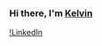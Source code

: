 ### Hi there, I'm [Kelvin](https://kelvinpichinini.github.io/)
[!LinkedIn](https://img.shields.io/badge/LinkedIn-0077B5?style=for-the-badge&logo=linkedin&logoColor=white&link=https://www.linkedin.com/in/kelvinpichinini/)

<!--
**KelvinPichinini/KelvinPichinini** is a ✨ _special_ ✨ repository because its `README.md` (this file) appears on your GitHub profile.

Here are some ideas to get you started:

- 🔭 I’m currently working on ...
- 🌱 I’m currently learning ...
- 👯 I’m looking to collaborate on ...
- 🤔 I’m looking for help with ...
- 💬 Ask me about ...
- 📫 How to reach me: ...
- 😄 Pronouns: ...
- ⚡ Fun fact: ...
-->
